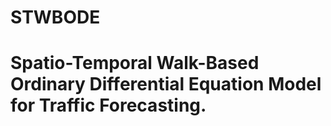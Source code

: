 # STWBODE
<h1>Spatio-Temporal Walk-Based Ordinary Differential Equation Model for Traffic Forecasting.</h1>
